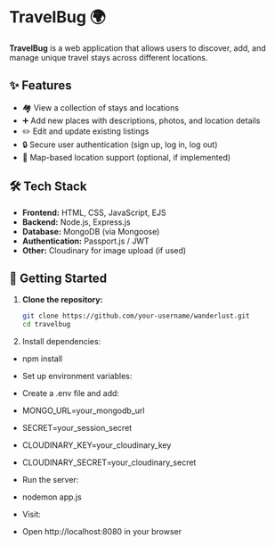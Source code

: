 
# TravelBug 🌍

**TravelBug** is a  web application that allows users to discover, add, and manage unique travel stays across different locations.

## ✨ Features

- 🏘️ View a collection of stays and locations
- ➕ Add new places with descriptions, photos, and location details
- ✏️ Edit and update existing listings
- 🔒 Secure user authentication (sign up, log in, log out)
- 📍 Map-based location support (optional, if implemented)

## 🛠️ Tech Stack

- **Frontend:** HTML, CSS, JavaScript, EJS 
- **Backend:** Node.js, Express.js
- **Database:** MongoDB (via Mongoose)
- **Authentication:** Passport.js / JWT
- **Other:** Cloudinary for image upload (if used)

## 🚀 Getting Started

1. **Clone the repository:**
   ```bash
   git clone https://github.com/your-username/wanderlust.git
   cd travelbug
2. Install dependencies:
- npm install

- Set up environment variables:
- Create a .env file and add:
- MONGO_URL=your_mongodb_url
- SECRET=your_session_secret
- CLOUDINARY_KEY=your_cloudinary_key
- CLOUDINARY_SECRET=your_cloudinary_secret

- Run the server:
- nodemon app.js
- Visit:
- Open http://localhost:8080 in your browser
   
